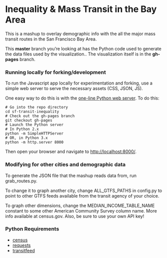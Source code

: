 Inequality & Mass Transit in the Bay Area
=====================

This is a mashup to overlay demographic info with the all the major mass transit routes in the San Francisco Bay Area.

This **master** branch you’re looking at has the Python code used to generate the data files used by the visualization.. The visualization itself is in the **gh-pages** branch.

### Running locally for forking/development

To run the Javascript app locally for experimentation and forking, use a simple web server to serve the necessary assets (CSS, JSON, JS).

One easy way to do this is with the [one-line Python web server](http://www.garyrobinson.net/2004/03/one_line_python.html). To do this:

    # Go into the repo directory
    cd sf-transit-inequality
    # Check out the gh-pages branch
    git checkout gh-pages
    # Launch the Python server
    # In Python 2.x
    python -m SimpleHTTPServer
    # OR, in Python 3.x
    python -m http.server 8000

Then open your browser and navigate to [http://localhost:8000/](http://localhost:8000/).

### Modifying for other cities and demographic data
To generate the JSON file that the mashup reads data from, run grab_routes.py. 

To change it to graph another city, change ALL_GTFS_PATHS in config.py to point to other GTFS feeds available from the transit agency of your choice. 

To graph other dimensions, change the MEDIAN_INCOME_TABLE_NAME constant to some other American Community Survey column name. More info available at census.gov. Also, be sure to use your own API key!

### Python Requirements
 * [census](https://github.com/sunlightlabs/census)
 * [requests](http://docs.python-requests.org/en/latest/)
 * [transitfeed](https://code.google.com/p/googletransitdatafeed/wiki/TransitFeed) 
